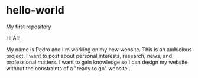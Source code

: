 # hello-world
My first repository

Hi All!

My name is Pedro and I'm working on my new website. This is an ambicious project. I want to post about personal interests, research, news, and professional matters. I want to gain knowledge so I can design my website without the constraints of a "ready to go" website...
